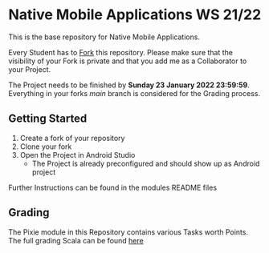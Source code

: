 # Native Mobile Applications WS 21/22

This is the base repository for Native Mobile Applications.

Every Student has to [Fork](https://docs.gitlab.com/ee/user/project/repository/forking_workflow.html) this repository.
Please make sure that the visibility of your Fork is private and that you add me as a Collaborator to your Project.

The Project needs to be finished by **Sunday 23 January 2022 23:59:59**.
Everything in your forks *main* branch is considered for the Grading process.

## Getting Started

1. Create a fork of your repository
2. Clone your fork
3. Open the Project in Android Studio
    * The Project is already preconfigured and should show up as Android project

Further Instructions can be found in the modules README files

## Grading

The Pixie module in this Repository contains various Tasks worth Points.
The full grading Scala can be found [here](pixie/README.md#grading)
